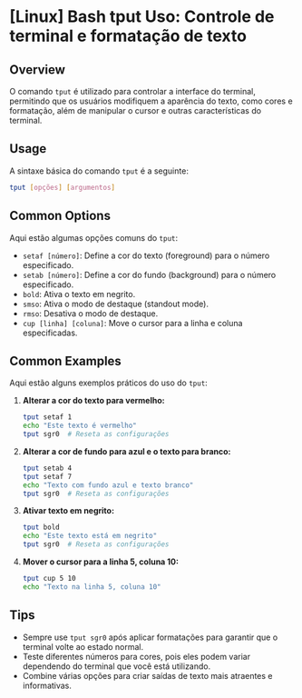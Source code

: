 # [Linux] Bash tput Uso: Controle de terminal e formatação de texto

## Overview
O comando `tput` é utilizado para controlar a interface do terminal, permitindo que os usuários modifiquem a aparência do texto, como cores e formatação, além de manipular o cursor e outras características do terminal.

## Usage
A sintaxe básica do comando `tput` é a seguinte:

```bash
tput [opções] [argumentos]
```

## Common Options
Aqui estão algumas opções comuns do `tput`:

- `setaf [número]`: Define a cor do texto (foreground) para o número especificado.
- `setab [número]`: Define a cor do fundo (background) para o número especificado.
- `bold`: Ativa o texto em negrito.
- `smso`: Ativa o modo de destaque (standout mode).
- `rmso`: Desativa o modo de destaque.
- `cup [linha] [coluna]`: Move o cursor para a linha e coluna especificadas.

## Common Examples
Aqui estão alguns exemplos práticos do uso do `tput`:

1. **Alterar a cor do texto para vermelho:**
   ```bash
   tput setaf 1
   echo "Este texto é vermelho"
   tput sgr0  # Reseta as configurações
   ```

2. **Alterar a cor de fundo para azul e o texto para branco:**
   ```bash
   tput setab 4
   tput setaf 7
   echo "Texto com fundo azul e texto branco"
   tput sgr0  # Reseta as configurações
   ```

3. **Ativar texto em negrito:**
   ```bash
   tput bold
   echo "Este texto está em negrito"
   tput sgr0  # Reseta as configurações
   ```

4. **Mover o cursor para a linha 5, coluna 10:**
   ```bash
   tput cup 5 10
   echo "Texto na linha 5, coluna 10"
   ```

## Tips
- Sempre use `tput sgr0` após aplicar formatações para garantir que o terminal volte ao estado normal.
- Teste diferentes números para cores, pois eles podem variar dependendo do terminal que você está utilizando.
- Combine várias opções para criar saídas de texto mais atraentes e informativas.